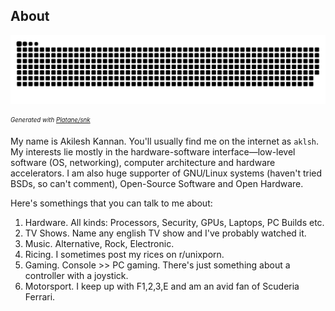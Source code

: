 About
-----

<picture>
  <source media="(prefers-color-scheme: dark)" srcset="https://raw.githubusercontent.com/aklsh/aklsh/output/github-contribution-grid-snake-dark.svg" />
  <source media="(prefers-color-scheme: light)" srcset="https://raw.githubusercontent.com/aklsh/aklsh/output/github-contribution-grid-snake.svg" />
  <img alt="contribution-graph-snake" src="https://raw.githubusercontent.com/aklsh/aklsh/output/github-contribution-grid-snake.svg" />
</picture>

_<sub><sup>Generated with [Platane/snk](https://github.com/Platane/snk)</sup></sub>_

My name is Akilesh Kannan. You'll usually find me on the internet as `aklsh`. My interests lie mostly in the hardware-software interface—low-level software (OS, networking), computer architecture and hardware accelerators. I am also huge supporter of GNU/Linux systems (haven't tried BSDs, so can't comment), Open-Source Software and Open Hardware.

Here's somethings that you can talk to me about:

1. Hardware. All kinds: Processors, Security, GPUs, Laptops, PC Builds etc.
2. TV Shows. Name any english TV show and I've probably watched it.
3. Music. Alternative, Rock, Electronic.
4. Ricing. I sometimes post my rices on r/unixporn.
5. Gaming. Console >> PC gaming. There's just something about a controller with a joystick.
6. Motorsport. I keep up with F1,2,3,E and am an avid fan of Scuderia Ferrari.
